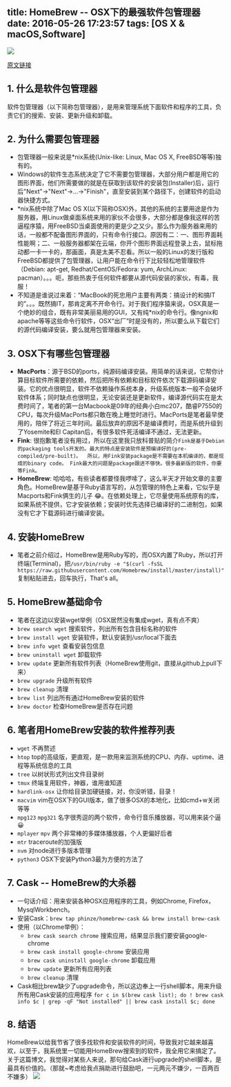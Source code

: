 title: HomeBrew -- OSX下的最强软件包管理器
date: 2016-05-26 17:23:57
tags: [OS X & macOS,Software]
---

![](https://image.blog.chaosjohn.com/HomeBrew-The-Best-Package-Manager-On-OSX/HomeBrewPoster.jpg)

[原文链接](https://blog.chaosjohn.com/HomeBrew-The-Best-Package-Manager-On-OSX.html)

## 1. 什么是软件包管理器
软件包管理器（以下简称包管理器），是用来管理系统下面软件和程序的工具，负责它们的搜索、安装、更新升级和卸载。

## 2. 为什么需要包管理器
* 包管理器一般来说是*nix系统(Unix-like: Linux, Mac OS X, FreeBSD等等)独有的。
* Windows的软件生态系统决定了它不需要包管理器，大部分用户都是用它的图形界面，他们所需要做的就是在获取到该软件的安装包(Installer)后，运行后"Next"->"Next"->...->"Finish"，直至安装到某个路径下，创建软件的启动器快捷方式。<!--软件和软件之间在很大程度上是相互独立的（不是绝对），比如软件A用到了某个库x，软件B也用到了库x，但是他们都在自己的安装路径下存放了库x。（于是，“我的C盘怎么又满了“~~~偷笑）-->
* *nix系统中除了Mac OS X(以下简称OSX)外，其他的系统的主要用途是作为服务器，用Linux做桌面系统来用的家伙不会很多，大部分都是像我这样的苦逼程序猿，用FreeBSD当桌面使用的更是少之又少。那么作为服务器来用的话，一般都不配备图形界面的，只有命令行接口。原因有二：一、图形界面耗性能啊；二、一般服务器都架在云端，你开个图形界面远程登录上去，鼠标拖动都一卡一卡的，那画面，真是太美不忍看。所以一般的Linux的发行版和FreeBSD都提供了包管理器，让用户能在命令行下比较轻松地管理软件（Debian: apt-get, Redhat/CentOS/Fedora: yum, ArchLinux: pacman）。。。呃，那些热衷于任何软件都要从源代码安装的家伙，有毒，我服！
* 不知道是谁说过来着：“MacBook的死忠用户主要有两类：搞设计的和搞IT的”。。。既然搞IT，那肯定离不开命令行。对于我们程序猿来说，OSX真是一个绝妙的组合，既有非常美丽易用的GUI，又有纯*nix的命令行。像ngnix和apache等等这些命令行软件，OSX“出厂”时是没有的，所以要么从下载它们的源代码编译安装，要么就用包管理器来安装。

## 3. OSX下有哪些包管理器 
* __MacPorts__：源于BSD的ports，纯源码编译安装。用简单的话来说，它帮你计算目标软件所需要的依赖，然后把所有依赖和目标软件依次下载源码编译安装。它的优点很明显，软件不依赖操作系统本身，升级系统版本一般不会破坏软件体系；同时缺点也很明显，无论安装还是更新软件，编译源代码实在是太费时间了，笔者的第一台Macbook是09年的经典小白mc207，酷睿P7550的CPU，每次升级MacPorts都只敢在晚上睡觉时进行。MacPorts是笔者最早使用的，陪伴了将近三年时间。最后放弃的原因不是编译费时，而是系统升级到了Yosemite和El Capitan后，有很多软件死活编译不通过，无法更新。
* __Fink__: 很抱歉笔者没有用过，所以在这里我只放科普贴的简介`Fink是基于Debian的packaging tools开发的。最大的特点是安装软件是预编译好的(pre-compiled/pre-built)。 
所以，用Fink安装package是不需要在本机编译的，都是现成的binary code。 Fink最大的问题是package跟进不够快。很多最新版的软件，你要等Fink。` 
* __HomeBrew__: 哈哈哈，有些读者都要怪我啰嗦了，这么半天才开始文章的主要角色。HomeBrew是基于Ruby语言写的，从包管理的特色上来看，它似乎是Macports和Fink俩生的儿子 😂。在依赖处理上，它尽量使用系统原有的库，如果系统不提供，它才安装依赖；安装时优先选择已编译好的二进制包，如果没有它才下载源码进行编译安装。

## 4. 安装HomeBrew 
* 笔者之前介绍过，HomeBrew是用Ruby写的，而OSX内置了Ruby，所以打开终端(Terminal)，把`/usr/bin/ruby -e "$(curl -fsSL https://raw.githubusercontent.com/Homebrew/install/master/install)"`复制粘贴进去，回车执行，That's all。

## 5. HomeBrew基础命令
* 笔者在这边以安装wget举例（OSX居然没有集成wget，真有点不爽）
* `brew search wget` 搜索软件，列出所有包含目标名称的软件 
* `brew install wget` 安装软件，默认安装到/usr/local下面去
* `brew info wget` 查看安装包信息
* `brew uninstall wget` 卸载软件 
* `brew update` 更新所有软件列表（HomeBrew使用git，直接从github上pull下来）
* `brew upgrade` 升级所有软件 
* `brew cleanup` 清理
* `brew list` 列出所有通过HomeBrew安装的软件 
* `brew doctor`  检查HomeBrew是否存在问题

## 6. 笔者用HomeBrew安装的软件推荐列表
* `wget` 不再赘述
* `htop` top的高级版，更直观，是一款用来监测系统的CPU、内存、uptime、进程等系统信息的工具
* `tree` 以树状形式列出文件目录树
* `tmux` 终端复用软件，神器，谁用谁知道
* `hardlink-osx` 让你给目录加硬链接，对，你没听错，目录！
* `macvim` vim在OSX下的GUI版本，做了很多OSX的本地化，比如cmd+w关闭等等
* `mpg123` `mpg321` 名字很秀逗的两个软件，命令行音乐播放器，可以用来装个逼😀
* `mplayer` `mpv` 两个非常棒的多媒体播放器，个人更偏好后者
* `mtr` traceroute的加强版
* `nvm` 对node进行多版本管理
* `python3` OSX下安装Python3最为方便的方法了

## 7. Cask -- HomeBrew的大杀器
* 一句话介绍：用来安装各种OSX应用程序的工具，例如Chrome, Firefox，MysqlWorkbench。
* 安装Cask：`brew tap phinze/homebrew-cask && brew install brew-cask`
* 使用（以Chrome举例）： 
	* `brew cask search chrome` 搜索应用，结果显示我们要安装google-chrome
	* `brew cask install google-chrome` 安装应用
	* `brew cask uninstall google-chrome` 卸载应用
	* `brew update` 更新所有应用列表
	* `brew cleanup` 清理 
* Cask相比brew缺少了upgrade命令，所以这边奉上一行shell脚本，用来升级所有用Cask安装的应用程序 `for c in $(brew cask list); do ! brew cask info $c | grep -qF "Not installed" || brew cask install $c; done`

## 8. 结语
HomeBrew以给我节省了很多找软件和安装软件的时间，导致我对它越来越喜欢，以至于，我系统里一切能用HomeBrew搜索到的软件，我全用它来搞定了。关于这篇博文，我觉得对某些人来说，那句给Cask进行upgrade的shell脚本，是最具有价值的。（那就~考虑给我点捐助进行鼓励吧，一元两元不嫌少，一百两百不嫌多）
![](https://image.blog.chaosjohn.com/donate-me.png)
